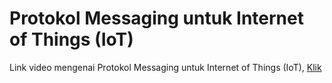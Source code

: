 # Protokol Messaging untuk Internet of Things (IoT)

Link video mengenai Protokol Messaging untuk Internet of Things (IoT), [Klik](https://www.youtube.com/watch?v=SRFhY67Ohn0&list=PLy3VBpgdBFy6bu3W2H2NS7Pezp46A8jXw&index=3)
